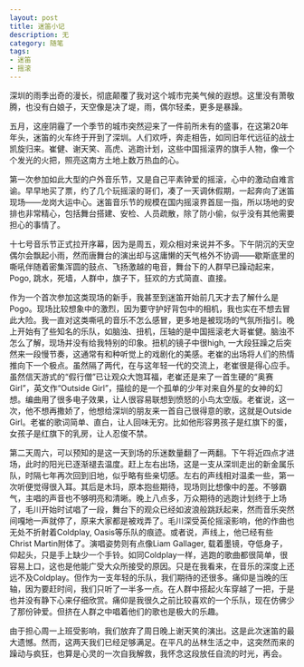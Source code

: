 ```yaml
---
layout: post
title: 迷笛小记
description: 无
category: 随笔
tags: 
- 迷笛
- 摇滚
---
```


深圳的雨季出奇的漫长，彻底颠覆了我对这个城市完美气候的遐想。这里没有萧敬腾，也没有白娘子，天空像是决了堤，雨，偶尔轻柔，更多是暴躁。

五月，这座阴霾了一个季节的城市突然迎来了一件前所未有的盛事，在这第20年年头，迷笛的火车终于开到了深圳。人们欢呼，奔走相告，如同旧年代远征的战士凯旋归来。崔健、谢天笑、高虎、逃跑计划，这些中国摇滚界的旗手人物，像一个个发光的火把，照亮这南方土地上数万热血的心。

第一次参加如此大型的户外音乐节，又是自己平素钟爱的摇滚，心中的激动自难言谕。早早地买了票，约了几个玩摇滚的哥们，凑了一天调休假期，一起奔向了迷笛现场——龙岗大运中心。迷笛音乐节的规模在国内摇滚界首屈一指，所以场地的安排也非常精心，包括舞台搭建、安检、人员疏散，除了防小偷，似乎没有其他需要担心的事情了。

十七号音乐节正式拉开序幕，因为是周五，观众相对来说并不多。下午阴沉的天空偶尔会飘起小雨，然而唐舞台的演出却与这庸懒的天气格外不协调——歇斯底里的嘶吼伴随着密集浑圆的鼓点、飞扬激越的电音，舞台下的人群早已躁动起来，Pogo, 跳水，死墙，人群中，旗子下，狂欢的方式简直、直接。

作为一个首次参加这类现场的新手，我甚至到迷笛开始前几天才去了解什么是Pogo。现场比较想象中的激烈，因为要守护好背包中的相机，我也实在不想去冒此大险。我一直对这类嘶吼的音乐不怎么感冒，更多地是被现场的气氛所指引。晚上开始有了些知名的乐队，如脑浊、扭机，压轴的是中国摇滚老大哥崔健。脑浊不怎么了解，现场并没有给我特别的印象。扭机的镜子中很high,
一大段狂躁之后突然来一段慢节奏，这通常有和种听觉上的戏剧化的美感。老崔的出场将人们的热情推向下一个极点。虽然隔了两代，在与这年轻一代的交流上，老崔很是得心应手。虽然信天游式的“假行僧”已让观众大饱耳福，老崔还是来了一首生硬的“奥赛Girl”，英文作“Outside
Girl”，描绘的是一个孤单的少年对来自外星的女神的幻想。编曲用了很多电子效果，让人很容易联想到愤怒的小鸟太空版。老崔说，这一次，他不想再撒娇了，他想给深圳的朋友来一首自己很得意的歌，这就是Outside Girl。老崔的歌词简单、直白，让人回味无穷。比如他形容男孩子是红旗下的蛋，女孩子是红旗下的乳房，让人忍俊不禁。

第二天周六，可以预知的是这一天到场的乐迷数量翻了一两翻。下午将近四点才进场，此时的阳光已逐渐褪去温度。赶上左右出场，这是一支从深圳走出的新金属乐队，时隔七年再次回到旧地，似乎略有些亲切感。左右的声线相对温柔一些，第一次听便觉得很入耳。其后是木玛，原本抱些期待，现场则比想像中的差。不够霸气，主唱的声音也不够明亮和清晰。晚上八点多，万众期待的逃跑计划终于上场了，毛川开始时试唱了一段，舞台下的观众已经如波浪般跳跃起来，然而音乐突然间嘎地一声就停了，原来大家都是被戏弄了。毛川深受英伦摇滚影响，他的作曲也无处不折射着Coldplay, Oasis等乐队的痕迹。或者说，声线上，他已经有些Christ Martin附体了。演唱姿势则有点像Liam Gallager, 载着墨镜，夺低身子，仰起头，只是手上缺少一个手铃。如同Coldplay一样，逃跑的歌曲都很简单，很容易上口，这也是他能广受大众所接受的原因。只是在我看来，在音乐的深度上还远不及Coldplay。但作为一支年轻的乐队，我们期待的还很多。痛仰是当晚的压轴，因为要赶时间，我们只听了一半多一点。在人群中搭起火车穿越了一把，于是也并没有静下心来仔细欣赏。痛仰是我很久之前比较喜欢的一个乐队，现在仿佛少了那份钟爱。但挤在人群之中唱着他们的歌也是极大的乐趣。

由于担心周一上班受影响，我们放弃了周日晚上谢天笑的演出。这是此次迷笛的最大遗憾。然而，这两天我们已经足够满足。在平凡的丛林生活之中，这突然而来的躁动与疯狂，也算是心灵的一次自我解救，我怀念这段放任自流的时光，再会。
